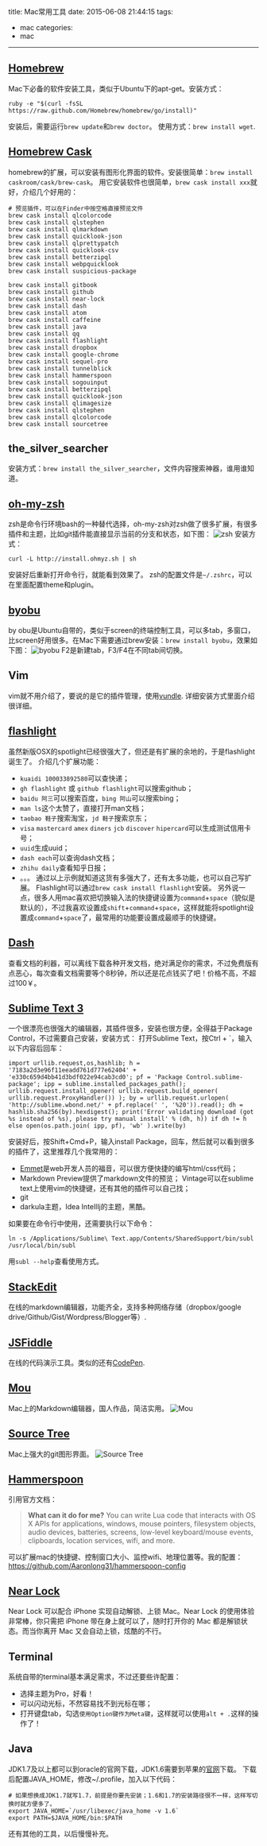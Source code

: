 title: Mac常用工具
date: 2015-06-08 21:44:15
tags:
- mac
categories:
- mac
---

## [Homebrew](https://github.com/robbyrussell/oh-my-zsh)  
Mac下必备的软件安装工具，类似于Ubuntu下的apt-get。安装方式：

```
ruby -e "$(curl -fsSL https://raw.github.com/Homebrew/homebrew/go/install)"
```

安装后，需要运行`brew update`和`brew doctor`。
使用方式：`brew install wget`.

## [Homebrew Cask](http://caskroom.io/)
homebrew的扩展，可以安装有图形化界面的软件。安装很简单：`brew install caskroom/cask/brew-cask`。
用它安装软件也很简单，`brew cask install xxx`就好，介绍几个好用的：

```
# 预览插件，可以在Finder中按空格直接预览文件
brew cask install qlcolorcode
brew cask install qlstephen
brew cask install qlmarkdown
brew cask install quicklook-json
brew cask install qlprettypatch
brew cask install quicklook-csv
brew cask install betterzipql
brew cask install webpquicklook
brew cask install suspicious-package

brew cask install gitbook
brew cask install github
brew cask install near-lock
brew cask install dash
brew cask install atom
brew cask install caffeine
brew cask install java
brew cask install qq
brew cask install flashlight
brew cask install dropbox
brew cask install google-chrome
brew cask install sequel-pro
brew cask install tunnelblick
brew cask install hammerspoon
brew cask install sogouinput
brew cask install betterzipql
brew cask install quicklook-json
brew cask install qlimagesize
brew cask install qlstephen
brew cask install qlcolorcode
brew cask install sourcetree

```

## the_silver_searcher
安装方式：`brew install the_silver_searcher`，文件内容搜索神器，谁用谁知道。

## [oh-my-zsh](https://github.com/robbyrussell/oh-my-zsh)  
zsh是命令行环境bash的一种替代选择，oh-my-zsh对zsh做了很多扩展，有很多插件和主题，比如git插件能直接显示当前的分支和状态，如下图：
![zsh](/images/zsh1.png)
安装方式：
```
curl -L http://install.ohmyz.sh | sh
```
安装好后重新打开命令行，就能看到效果了。
zsh的配置文件是`~/.zshrc`，可以在里面配置theme和plugin。

## [byobu](https://help.ubuntu.com/community/Byobu)  
by obu是Ubuntu自带的，类似于screen的终端控制工具，可以多tab，多窗口，比screen好用很多。在Mac下需要通过brew安装：`brew install byobu`，效果如下图：
![byobu](/images/byobu.png)
F2是新建tab，F3/F4在不同tab间切换。
## Vim  
vim就不用介绍了，要说的是它的插件管理，使用[vundle](https://github.com/gmarik/Vundle.vim).
详细安装方式里面介绍很详细。

## [flashlight](http://flashlight.nateparrott.com/)
虽然新版OSX的spotlight已经很强大了，但还是有扩展的余地的，于是flashlight诞生了。
介绍几个扩展功能：
- `kuaidi 100033892580`可以查快递；
- `gh flashlight` 或 `github flashlight`可以搜索github；
- `baidu 阿三`可以搜索百度，`bing 阿山`可以搜索bing；
- `man ls`这个太赞了，直接打开man文档；
- `taobao 鞋子`搜索淘宝，`jd 鞋子`搜索京东；
- `visa` `mastercard` `amex` `diners` `jcb` `discover` `hipercard`可以生成测试信用卡号；
- `uuid`生成uuid；
- `dash each`可以查询dash文档；
- `zhihu daily`查看知乎日报；
- 。。。
通过以上示例就知道这货有多强大了，还有太多功能，也可以自己写扩展。
Flashlight可以通过`brew cask install flashlight`安装。
另外说一点，很多人用mac喜欢把切换输入法的快捷键设置为`command`+`space`（貌似是默认的），不过我喜欢设置成`shift`+`command`+`space`，这样就能将spotlight设置成`command`+`space`了，最常用的功能要设置成最顺手的快捷键。

## [Dash](https://itunes.apple.com/us/app/dash-docs-snippets/id458034879?mt=12)
查看文档的利器，可以离线下载各种开发文档，绝对满足你的需求，不过免费版有点恶心，每次查看文档需要等个8秒钟，所以还是花点钱买了吧！价格不高，不超过100￥。

## [Sublime Text 3](http://www.sublimetext.com/3)  
一个很漂亮也很强大的编辑器，其插件很多，安装也很方便，全得益于Package Control，不过需要自己安装，安装方式：
打开Sublime Text，按Ctrl + \`，输入以下内容后回车：

```
import urllib.request,os,hashlib; h = '7183a2d3e96f11eeadd761d777e62404' + 'e330c659d4bb41d3bdf022e94cab3cd0'; pf = 'Package Control.sublime-package'; ipp = sublime.installed_packages_path(); urllib.request.install_opener( urllib.request.build_opener( urllib.request.ProxyHandler()) ); by = urllib.request.urlopen( 'http://sublime.wbond.net/' + pf.replace(' ', '%20')).read(); dh = hashlib.sha256(by).hexdigest(); print('Error validating download (got %s instead of %s), please try manual install' % (dh, h)) if dh != h else open(os.path.join( ipp, pf), 'wb' ).write(by)
```

安装好后，按Shift+Cmd+P，输入install Package，回车，然后就可以看到很多的插件了，这里推荐几个我常用的：

- [Emmet](http://docs.emmet.io/abbreviations/syntax/)是web开发人员的福音，可以很方便快捷的编写html/css代码；
- Markdown Preview提供了markdown文件的预览； Vintage可以在sublime text上使用vim的快捷键，还有其他的插件可以自己找；
- git
- darkula主题，Idea IntellIj的主题，黑酷。

如果要在命令行中使用，还需要执行以下命令：
```
ln -s /Applications/Sublime\ Text.app/Contents/SharedSupport/bin/subl /usr/local/bin/subl
```
用`subl --help`查看使用方式。

## [StackEdit](https://stackedit.io)  
在线的markdown编辑器，功能齐全，支持多种网络存储（dropbox/google drive/Github/Gist/Wordpress/Blogger等）.

## [JSFiddle](http://jsfiddle.net/)  
在线的代码演示工具。类似的还有[CodePen](http://codepen.io/).

## [Mou](http://mouapp.com/)  
Mac上的Markdown编辑器，国人作品，简洁实用。
![Mou](/images/mou.png)

## [Source Tree](https://itunes.apple.com/cn/app/sourcetree-git-hg/id411678673?mt=12)  
Mac上强大的git图形界面。
![Source Tree](/images/sourcetree.png)

## [Hammerspoon](http://www.hammerspoon.org/)
引用官方文档：
>**What can it do for me?**
You can write Lua code that interacts with OS X APIs for applications, windows, mouse pointers, filesystem objects, audio devices, batteries, screens, low-level keyboard/mouse events, clipboards, location services, wifi, and more.

可以扩展mac的快捷键、控制窗口大小、监控wifi、地理位置等。我的配置：<https://github.com/Aaronlong31/hammerspoon-config>

## [Near Lock](http://www.nearlock.me/)
Near Lock 可以配合 iPhone 实现自动解锁、上锁 Mac。Near Lock 的使用体验非常棒，你只需把 iPhone 带在身上就可以了，随时打开你的 Mac 都是解锁状态。而当你离开 Mac 又会自动上锁，炫酷的不行。

## Terminal
系统自带的terminal基本满足需求，不过还要些许配置：
- 选择主题为Pro，好看！
- 可以闪动光标，不然容易找不到光标在哪；
- 打开键盘tab，勾选`使用Option键作为Meta键`，这样就可以使用`alt + .`这样的操作了！

## Java
JDK1.7及以上都可以到oracle的官网下载，JDK1.6需要到苹果的[官网](http://supportdownload.apple.com/download.info.apple.com/Apple_Support_Area/Apple_Software_Updates/Mac_OS_X/downloads/031-03190.20140529.Pp3r4/JavaForOSX2014-001.dmg)下载。
下载后配置JAVA_HOME，修改~/.profile，加入以下代码：
```
# 如果想换成JDK1.7就写1.7，前提是你要先安装；1.6和1.7的安装路径很不一样，这样写切换时就方便多了。
export JAVA_HOME=`/usr/libexec/java_home -v 1.6`
export PATH=$JAVA_HOME/bin:$PATH
```

还有其他的工具，以后慢慢补充。
